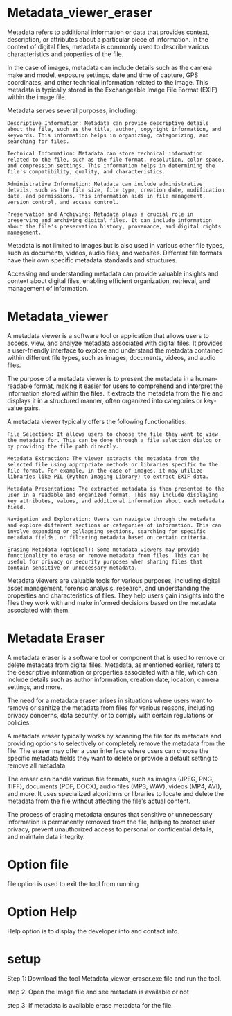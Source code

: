 # Metadata_viewer_eraser

Metadata refers to additional information or data that provides context, description, or attributes about a particular piece of information. In the context of digital files, metadata is commonly used to describe various characteristics and properties of the file.

In the case of images, metadata can include details such as the camera make and model, exposure settings, date and time of capture, GPS coordinates, and other technical information related to the image. This metadata is typically stored in the Exchangeable Image File Format (EXIF) within the image file.

Metadata serves several purposes, including:

    Descriptive Information: Metadata can provide descriptive details about the file, such as the title, author, copyright information, and keywords. This information helps in organizing, categorizing, and searching for files.

    Technical Information: Metadata can store technical information related to the file, such as the file format, resolution, color space, and compression settings. This information helps in determining the file's compatibility, quality, and characteristics.

    Administrative Information: Metadata can include administrative details, such as the file size, file type, creation date, modification date, and permissions. This information aids in file management, version control, and access control.

    Preservation and Archiving: Metadata plays a crucial role in preserving and archiving digital files. It can include information about the file's preservation history, provenance, and digital rights management.

Metadata is not limited to images but is also used in various other file types, such as documents, videos, audio files, and websites. Different file formats have their own specific metadata standards and structures.

Accessing and understanding metadata can provide valuable insights and context about digital files, enabling efficient organization, retrieval, and management of information.

# Metadata_viewer

A metadata viewer is a software tool or application that allows users to access, view, and analyze metadata associated with digital files. It provides a user-friendly interface to explore and understand the metadata contained within different file types, such as images, documents, videos, and audio files.

The purpose of a metadata viewer is to present the metadata in a human-readable format, making it easier for users to comprehend and interpret the information stored within the files. It extracts the metadata from the file and displays it in a structured manner, often organized into categories or key-value pairs.

A metadata viewer typically offers the following functionalities:

    File Selection: It allows users to choose the file they want to view the metadata for. This can be done through a file selection dialog or by providing the file path directly.

    Metadata Extraction: The viewer extracts the metadata from the selected file using appropriate methods or libraries specific to the file format. For example, in the case of images, it may utilize libraries like PIL (Python Imaging Library) to extract EXIF data.

    Metadata Presentation: The extracted metadata is then presented to the user in a readable and organized format. This may include displaying key attributes, values, and additional information about each metadata field.

    Navigation and Exploration: Users can navigate through the metadata and explore different sections or categories of information. This can involve expanding or collapsing sections, searching for specific metadata fields, or filtering metadata based on certain criteria.

    Erasing Metadata (optional): Some metadata viewers may provide functionality to erase or remove metadata from files. This can be useful for privacy or security purposes when sharing files that contain sensitive or unnecessary metadata.

Metadata viewers are valuable tools for various purposes, including digital asset management, forensic analysis, research, and understanding the properties and characteristics of files. They help users gain insights into the files they work with and make informed decisions based on the metadata associated with them.

# Metadata Eraser

A metadata eraser is a software tool or component that is used to remove or delete metadata from digital files. Metadata, as mentioned earlier, refers to the descriptive information or properties associated with a file, which can include details such as author information, creation date, location, camera settings, and more.

The need for a metadata eraser arises in situations where users want to remove or sanitize the metadata from files for various reasons, including privacy concerns, data security, or to comply with certain regulations or policies.

A metadata eraser typically works by scanning the file for its metadata and providing options to selectively or completely remove the metadata from the file. The eraser may offer a user interface where users can choose the specific metadata fields they want to delete or provide a default setting to remove all metadata.

The eraser can handle various file formats, such as images (JPEG, PNG, TIFF), documents (PDF, DOCX), audio files (MP3, WAV), videos (MP4, AVI), and more. It uses specialized algorithms or libraries to locate and delete the metadata from the file without affecting the file's actual content.

The process of erasing metadata ensures that sensitive or unnecessary information is permanently removed from the file, helping to protect user privacy, prevent unauthorized access to personal or confidential details, and maintain data integrity.

# Option file

file option is used to exit the tool from running

# Option Help

Help option is to display the developer info and contact info.

# setup

Step 1: Download the tool Metadata_viewer_eraser.exe file and run the tool.

step 2: Open the image file and see metadata is available or not

step 3: If metadata is available erase metadata for the file.
